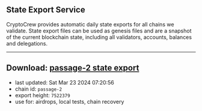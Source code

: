 ## State Export Service
CryptoCrew provides automatic daily state exports for all chains we validate. State export files can be used as genesis files and are a snapshot of the current blockchain state, including all validators, accounts, balances and delegations.

---
**Download: [passage-2 state export](https://dl-eu2.ccvalidators.com/SERVICE/passage/passage-2_export_7522379.json)**
---

- last updated: Sat Mar 23 2024 07:20:56
- chain id: `passage-2`
- export height: `7522379`
- use for: airdrops, local tests, chain recovery
